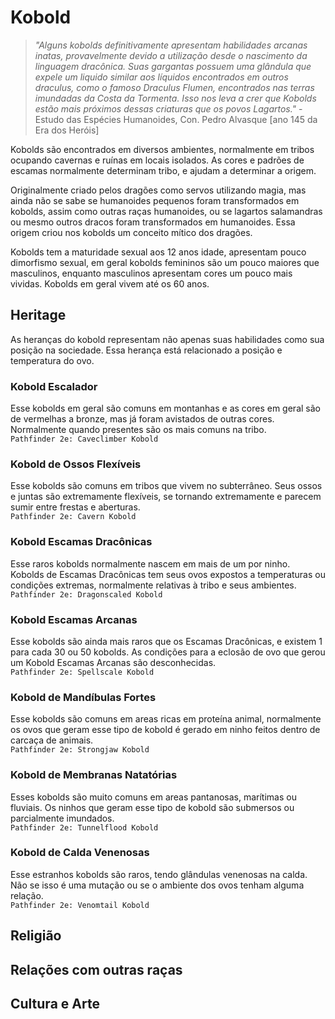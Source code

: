 # Kobold
> *"Alguns kobolds definitivamente apresentam habilidades arcanas inatas, provavelmente devido a utilização desde o nascimento da linguagem dracônica. Suas gargantas possuem uma glândula que expele um liquido similar aos líquidos encontrados em outros draculus, como o famoso Draculus Flumen, encontrados nas terras imundadas da Costa da Tormenta. Isso nos leva a crer que Kobolds estão mais próximos dessas criaturas que os povos Lagartos."* - Estudo das Espécies Humanoides, Con. Pedro Alvasque [ano 145 da Era dos Heróis]

Kobolds são encontrados em diversos ambientes, normalmente em tribos ocupando cavernas e ruínas em locais isolados. As cores e padrões de escamas normalmente determinam tribo, e ajudam a determinar a origem.

Originalmente criado pelos dragões como servos utilizando magia, mas ainda não se sabe se humanoides pequenos foram transformados em kobolds, assim como outras raças humanoides, ou se lagartos salamandras ou mesmo outros dracos foram transformados em humanoides. Essa origem criou nos kobolds um conceito mítico dos dragões.

Kobolds tem a maturidade sexual aos 12 anos idade, apresentam pouco dimorfismo sexual, em geral kobolds femininos são um pouco maiores que masculinos, enquanto masculinos apresentam cores um pouco mais vividas. Kobolds em geral vivem até os 60 anos.

## Heritage
As heranças do kobold representam não apenas suas habilidades como sua posição na sociedade. Essa herança está relacionado a posição e temperatura do ovo.

### Kobold Escalador
Esse kobolds em geral são comuns em montanhas e as cores em geral são de vermelhas a bronze, mas já foram avistados de outras cores. Normalmente quando presentes são os mais comuns na tribo.  
`Pathfinder 2e: Caveclimber Kobold`

### Kobold de Ossos Flexíveis
Esse kobolds são comuns em tribos que vivem no subterrâneo. Seus ossos e juntas são extremamente flexíveis, se tornando extremamente e parecem sumir entre frestas e aberturas.  
`Pathfinder 2e: Cavern Kobold`

### Kobold Escamas Dracônicas
Esse raros kobolds normalmente nascem em mais de um por ninho. Kobolds de Escamas Dracônicas tem seus ovos expostos a temperaturas ou condições extremas, normalmente relativas à tribo e seus ambientes.  
`Pathfinder 2e: Dragonscaled Kobold`

### Kobold Escamas Arcanas
Esse kobolds são ainda mais raros que os Escamas Dracônicas, e existem 1 para cada 30 ou 50 kobolds. As condições para a eclosão de ovo que gerou um Kobold Escamas Arcanas são desconhecidas.  
`Pathfinder 2e: Spellscale Kobold`

### Kobold de Mandíbulas Fortes
Esse kobolds são comuns em areas ricas em proteína animal, normalmente os ovos que geram esse tipo de kobold é gerado em ninho feitos dentro de carcaça de animais.  
`Pathfinder 2e: Strongjaw Kobold`

### Kobold de Membranas Natatórias
Esses kobolds são muito comuns em areas pantanosas, marítimas ou fluviais. Os ninhos que geram esse tipo de kobold são submersos ou parcialmente imundados.  
`Pathfinder 2e: Tunnelflood Kobold`

### Kobold de Calda Venenosas
Esse estranhos kobolds são raros, tendo glândulas venenosas na calda. Não se isso é uma mutação ou se o ambiente dos ovos tenham alguma relação.  
`Pathfinder 2e: Venomtail Kobold`

## Religião

## Relações com outras raças

## Cultura e Arte
